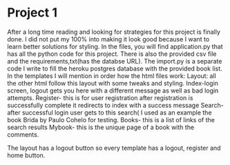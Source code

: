 # Project 1

After a long time reading and looking for strategies for this project is finally done.
I did not put my 100% into making it look good because I want to learn better solutions for styling.
In the files, you will find application.py that has all the python code for this project. 
There is also the provided csv file and the requirements,txt(has the databse URL).
The import.py is a separate code I write to fill the heroku postgres database with the provided book list.
In the templates I will mention in order how the html files work:
Layout: all the other html follow this layout with some tweaks and styling.
Index-login screen, logout gets you here with a different message as well as bad login attempts.
Register- this is for user registration after registration is successfully complete it redirects to index with a success message
Search-after successful login user gets to this search( I used as an example the book Brida by Paulo Cohelo for testing.
Books- this is a list of links of the search results
Mybook- this is the unique page of a book with the comments.

The layout has a logout button so every template has a logout, register and home button.
